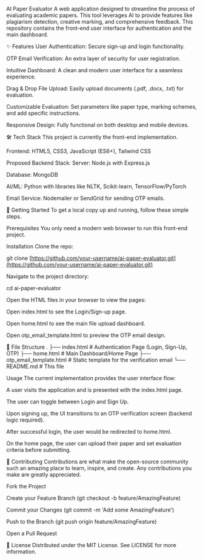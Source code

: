 AI Paper Evaluator
A web application designed to streamline the process of evaluating academic papers. This tool leverages AI to provide features like plagiarism detection, creative marking, and comprehensive feedback. This repository contains the front-end user interface for authentication and the main dashboard.

✨ Features
User Authentication: Secure sign-up and login functionality.

OTP Email Verification: An extra layer of security for user registration.

Intuitive Dashboard: A clean and modern user interface for a seamless experience.

Drag & Drop File Upload: Easily upload documents (.pdf, .docx, .txt) for evaluation.

Customizable Evaluation: Set parameters like paper type, marking schemes, and add specific instructions.

Responsive Design: Fully functional on both desktop and mobile devices.

🛠️ Tech Stack
This project is currently the front-end implementation.

Frontend: HTML5, CSS3, JavaScript (ES6+), Tailwind CSS

Proposed Backend Stack:
Server: Node.js with Express.js

Database: MongoDB 

AI/ML: Python with libraries like NLTK, Scikit-learn, TensorFlow/PyTorch

Email Service: Nodemailer or SendGrid for sending OTP emails.

🚀 Getting Started
To get a local copy up and running, follow these simple steps.

Prerequisites
You only need a modern web browser to run this front-end project.

Installation
Clone the repo:

git clone [https://github.com/your-username/ai-paper-evaluator.git](https://github.com/your-username/ai-paper-evaluator.git)

Navigate to the project directory:

cd ai-paper-evaluator

Open the HTML files in your browser to view the pages:

Open index.html to see the Login/Sign-up page.

Open home.html to see the main file upload dashboard.

Open otp_email_template.html to preview the OTP email design.

📂 File Structure
.
├── index.html              # Authentication Page (Login, Sign-Up, OTP)
├── home.html               # Main Dashboard/Home Page
├── otp_email_template.html # Static template for the verification email
└── README.md               # This file

Usage
The current implementation provides the user interface flow:

A user visits the application and is presented with the index.html page.

The user can toggle between Login and Sign Up.

Upon signing up, the UI transitions to an OTP verification screen (backend logic required).

After successful login, the user would be redirected to home.html.

On the home page, the user can upload their paper and set evaluation criteria before submitting.

🤝 Contributing
Contributions are what make the open-source community such an amazing place to learn, inspire, and create. Any contributions you make are greatly appreciated.

Fork the Project

Create your Feature Branch (git checkout -b feature/AmazingFeature)

Commit your Changes (git commit -m 'Add some AmazingFeature')

Push to the Branch (git push origin feature/AmazingFeature)

Open a Pull Request

📄 License
Distributed under the MIT License. See LICENSE for more information.
